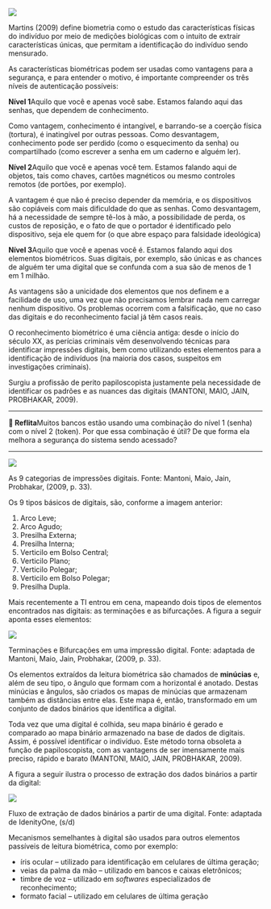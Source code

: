 [![](https://ampli-images.s3.amazonaws.com/production/285c3e65-54ee-4824-ada2-4fa09da3d5f7/original)](https://ampli-images.s3.amazonaws.com/production/285c3e65-54ee-4824-ada2-4fa09da3d5f7/original)

Martins (2009) define biometria como o estudo das características físicas do indivíduo por meio de medições biológicas com o intuito de extrair características únicas, que permitam a identificação do indivíduo sendo mensurado.

As características biométricas podem ser usadas como vantagens para a segurança, e para entender o motivo, é importante compreender os três níveis de autenticação possíveis:

**Nível 1**Aquilo que você e apenas você sabe. Estamos falando aqui das senhas, que dependem de conhecimento.

Como vantagem, conhecimento é intangível, e barrando-se a coerção física (tortura), é inatingível por outras pessoas. Como desvantagem, conhecimento pode ser perdido (como o esquecimento da senha) ou compartilhado (como escrever a senha em um caderno e alguém ler).

**Nível 2**Aquilo que você e apenas você tem. Estamos falando aqui de objetos, tais como chaves, cartões magnéticos ou mesmo controles remotos (de portões, por exemplo).

A vantagem é que não é preciso depender da memória, e os dispositivos são copiáveis com mais dificuldade do que as senhas. Como desvantagem, há a necessidade de sempre tê-los à mão, a possibilidade de perda, os custos de reposição, e o fato de que o portador é identificado pelo dispositivo, seja ele quem for (o que abre espaço para falsidade ideológica)

**Nível 3**Aquilo que você e apenas você é. Estamos falando aqui dos elementos biométricos. Suas digitais, por exemplo, são únicas e as chances de alguém ter uma digital que se confunda com a sua são de menos de 1 em 1 milhão.

As vantagens são a unicidade dos elementos que nos definem e a facilidade de uso, uma vez que não precisamos lembrar nada nem carregar nenhum dispositivo. Os problemas ocorrem com a falsificação, que no caso das digitais e do reconhecimento facial já têm casos reais.

O reconhecimento biométrico é uma ciência antiga: desde o início do século XX, as perícias criminais vêm desenvolvendo técnicas para identificar impressões digitais, bem como utilizando estes elementos para a identificação de indivíduos (na maioria dos casos, suspeitos em investigações criminais).

Surgiu a profissão de perito papiloscopista justamente pela necessidade de identificar os padrões e as nuances das digitais (MANTONI, MAIO, JAIN, PROBHAKAR, 2009).

______

**💭 Reflita**Muitos bancos estão usando uma combinação do nível 1 (senha) com o nível 2 (token). Por que essa combinação é útil? De que forma ela melhora a segurança do sistema sendo acessado?

______

[![](https://ampli-images.s3.amazonaws.com/production/89276bbb-c801-4ca0-9865-794ceb2acfd8/original)](https://ampli-images.s3.amazonaws.com/production/89276bbb-c801-4ca0-9865-794ceb2acfd8/original)

As 9 categorias de impressões digitais. Fonte: Mantoni, Maio, Jain, Probhakar, (2009, p. 33).

Os 9 tipos básicos de digitais, são, conforme a imagem anterior:

1. Arco Leve;
2. Arco Agudo;
3. Presilha Externa;
4. Presilha Interna;
5. Verticilo em Bolso Central;
6. Verticilo Plano;
7. Verticilo Polegar;
8. Verticilo em Bolso Polegar;
9. Presilha Dupla.

Mais recentemente a TI entrou em cena, mapeando dois tipos de elementos encontrados nas digitais: as terminações e as bifurcações. A figura a seguir aponta esses elementos:

[![](https://ampli-images.s3.amazonaws.com/production/fdfc5691-523a-4553-8376-921f3f32744a/original)](https://ampli-images.s3.amazonaws.com/production/fdfc5691-523a-4553-8376-921f3f32744a/original)

Terminações e Bifurcações em uma impressão digital. Fonte: adaptada de Mantoni, Maio, Jain, Probhakar, (2009, p. 33).

Os elementos extraídos da leitura biométrica são chamados de **minúcias** e, além de seu tipo, o ângulo que formam com a horizontal é anotado. Destas minúcias e ângulos, são criados os mapas de minúcias que armazenam também as distâncias entre elas. Este mapa é, então, transformado em um conjunto de dados binários que identifica a digital.

Toda vez que uma digital é colhida, seu mapa binário é gerado e comparado ao mapa binário armazenado na base de dados de digitais. Assim, é possível identificar o indivíduo. Este método torna obsoleta a função de papiloscopista, com as vantagens de ser imensamente mais preciso, rápido e barato (MANTONI, MAIO, JAIN, PROBHAKAR, 2009).

A figura a seguir ilustra o processo de extração dos dados binários a partir da digital:

[![](https://ampli-images.s3.amazonaws.com/production/8f549508-e08c-457d-989f-fd39e2836072/original)](https://ampli-images.s3.amazonaws.com/production/8f549508-e08c-457d-989f-fd39e2836072/original)

Fluxo de extração de dados binários a partir de uma digital. Fonte: adaptada de IdenityOne, (s/d)

Mecanismos semelhantes à digital são usados para outros elementos passíveis de leitura biométrica, como por exemplo:

- íris ocular – utilizado para identificação em celulares de última geração;
- veias da palma da mão – utilizado em bancos e caixas eletrônicos;
- timbre de voz – utilizado em _softwares_ especializados de reconhecimento;
- formato facial – utilizado em celulares de última geração